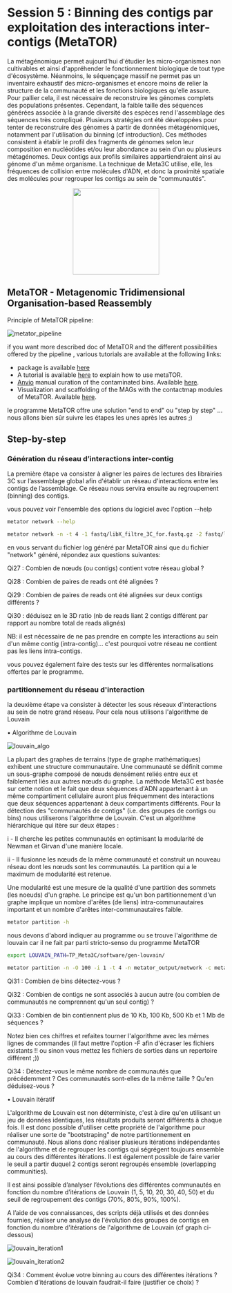 # Session 5 : Binning des contigs par exploitation des interactions inter-contigs (MetaTOR)

La métagénomique permet aujourd'hui d'étudier les micro-organismes non cultivables et ainsi d'appréhender le fonctionnement biologique de tout type d'écosystème. Néanmoins, le séquençage massif ne permet pas un inventaire exhaustif des micro-organismes et encore moins de relier la structure de la communauté et les fonctions biologiques qu'elle assure. Pour pallier cela, il est nécessaire de reconstruire les génomes complets des populations présentes. Cependant, la faible taille des séquences générées associée à la grande diversité des espèces rend l'assemblage des séquences très compliqué. Plusieurs stratégies ont été développées pour tenter de reconstruire des génomes à partir de données métagénomiques, notamment par l'utilisation du binning (cf introduction). Ces méthodes consistent à établir le profil des fragments de génomes selon leur composition en nucléotides et/ou leur abondance au sein d'un ou plusieurs métagénomes. Deux contigs aux profils similaires appartiendraient ainsi au génome d'un même organisme. La technique de Meta3C utilise, elle, les fréquences de collision entre molécules d'ADN, et donc la proximité spatiale des molécules pour regrouper les contigs au sein de "communautés". 


<p align="center">
  <img src="docs/images/metator_logo.png" width="200">
</p>


## MetaTOR - Metagenomic Tridimensional Organisation-based Reassembly

Principle of MetaTOR pipeline:

![metator_pipeline](docs/images/metator_figure.png)

if you want more described doc of MetaTOR and the different possibilities offered by the pipeline , various tutorials are available at the following links:

* package is available [here](https://github.com/koszullab/metaTOR)
* A tutorial is available [here](docs/example/metator_tutorial.md) to explain how to use metaTOR. 
* [Anvio](https://merenlab.org/software/anvio/) manual curation of the contaminated bins. Available [here](docs/example/manual_curation_of_metator_MAGs.md).
* Visualization and scaffolding of the MAGs with the contactmap modules of MetaTOR. Available [here](docs/example/MAG_visualization_and_scaffolding.md).

le programme MetaTOR offre une solution "end to end" ou "step by step" ... nous allons bien sûr suivre les étapes les unes après les autres ;) 

## Step-by-step

### Génération du réseau d’interactions inter-contig

La première étape va consister à aligner les paires de lectures des librairies 3C sur l’assemblage global afin d'établir un réseau d'interactions entre les contigs de l’assemblage. Ce réseau nous servira ensuite au regroupement (binning) des contigs. 

vous pouvez voir l'ensemble des options du logiciel avec l'option --help

```sh
metator network --help
```

```sh
metator network -n -t 4 -1 fastq/libX_filtre_3C_for.fastq.gz -2 fastq/libX_filtre_3C_rev.fastq.gz -a assemblage/assembly_all.fa -o metator_output
```

en vous servant du fichier log généré par MetaTOR ainsi que du fichier "network" généré, répondez aux questions suivantes:

Qi27 : Combien de nœuds (ou contigs) contient votre réseau global ?

Qi28 : Combien de paires de reads ont été alignées  ?

Qi29 : Combien de paires de reads ont été alignées sur deux contigs différents ?

Qi30 : déduisez en le 3D ratio (nb de reads liant 2 contigs différent par rapport au nombre total de reads alignés)

NB: il est nécessaire de ne pas prendre en compte les interactions au sein d'un même contig (intra-contig)... c'est pourquoi votre réseau ne contient pas les liens intra-contigs.

vous pouvez également faire des tests sur les différentes normalisations offertes par le programme.


### partitionnement du réseau d'interaction

la deuxième étape va consister à détecter les sous réseaux d'interactions au sein de notre grand réseau. Pour cela nous utilisons l'algorithme de Louvain

•	Algorithme de Louvain

![louvain_algo](docs/images/louvain.png)

La plupart des graphes de terrains (type de graphe mathématiques) exhibent une structure communautaire. Une communauté se définit comme un sous-graphe composé de nœuds densément reliés entre eux et faiblement liés aux autres nœuds du graphe. La méthode Meta3C est basée sur cette notion et le fait que deux séquences d'ADN appartenant à un même compartiment cellulaire auront plus fréquemment des interactions que deux séquences appartenant à deux compartiments différents. Pour la détection des "communautés de contigs" (i.e. des groupes de contigs ou bins) nous utiliserons l'algorithme de Louvain. C'est un algorithme hiérarchique qui itère sur deux étapes : 

i - Il cherche les petites communautés en optimisant la modularité de Newman et Girvan d'une manière locale. 

ii - Il fusionne les nœuds de la même communauté et construit un nouveau réseau dont les nœuds sont les communautés. La partition qui a le maximum de modularité est retenue.

Une modularité est une mesure de la qualité d'une partition des sommets (les noeuds) d'un graphe. Le principe est qu'un bon partitionnement d'un graphe implique un nombre d'arêtes (de liens) intra-communautaires important et un nombre d'arêtes inter-communautaires faible.


```sh
metator partition -h
```

nous devons d'abord indiquer au programme ou se trouve l'algorithme de louvain car il ne fait par parti stricto-senso du programme MetaTOR

```sh
export LOUVAIN_PATH=TP_Meta3C/software/gen-louvain/
```

```sh
metator partition -n -O 100 -i 1 -t 4 -n metator_output/network -c metator_output/contig_data -a assemblage/assembly_all.fa -o metator_output
```


Qi31 : Combien de bins détectez-vous ?

Qi32 : Combien de contigs ne sont associés à aucun autre (ou combien de communautés ne comprennent qu'un seul contig) ?

Qi33 : Combien de bin contiennent plus de 10 Kb, 100 Kb, 500 Kb et 1 Mb de séquences ?

Notez bien ces chiffres et refaites tourner l'algorithme avec les mêmes lignes de commandes (il faut mettre l'option -F afin d'écraser les fichiers existants !! ou sinon vous mettez les fichiers de sorties dans un repertoire différent ;)) 

Qi34 : Détectez-vous le même nombre de communautés que précédemment ? Ces communautés sont-elles de la même taille ? Qu'en déduisez-vous ?


•	Louvain itératif

L'algorithme de Louvain est non déterministe, c'est à dire qu'en utilisant un jeu de données identiques, les résultats produits seront différents à chaque fois. Il est donc possible d'utiliser cette propriété de l'algorithme pour réaliser une sorte de "bootstraping" de notre partitionnement en communauté. Nous allons donc réaliser plusieurs itérations indépendantes de l'algorithme et de regrouper les contigs qui ségrégent toujours ensemble au cours des différentes itérations. Il est également possible de faire varier le seuil a partir duquel 2 contigs seront regroupés ensemble (overlapping communities).

Il est ainsi possible d’analyser l’évolutions des différentes communautés en fonction du nombre d’itérations de Louvain (1, 5, 10, 20, 30, 40, 50) et du seuil de regroupement des contigs (70%, 80%, 90%, 100%). 


A l’aide de vos connaissances, des scripts déjà utilisés et des données fournies, réaliser une analyse de l'évolution des groupes de contigs en fonction du nombre d'itérations de l'algorithme de Louvain (cf graph ci-dessous)

![louvain_iteration1](docs/images/louvain_it1.png)

![louvain_iteration2](docs/images/louvain_it2.png)

Qi34 : Comment évolue votre binning au cours des différentes itérations ? Combien d’itérations de louvain faudrait-il faire (justifier ce choix) ?


